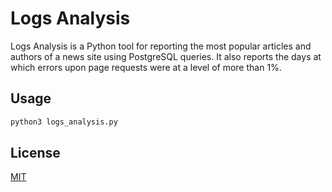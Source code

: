 # Logs Analysis

Logs Analysis is a Python tool for reporting the most popular articles and authors of a news site using PostgreSQL queries. It also reports the days at which errors upon page requests were at a level of more than 1%.

## Usage

```bash
python3 logs_analysis.py
```

## License

[MIT](https://choosealicense.com/licenses/mit/)